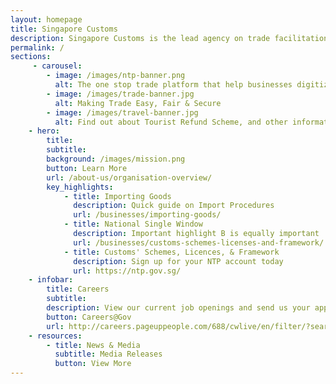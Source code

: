 ```yaml
---
layout: homepage
title: Singapore Customs
description: Singapore Customs is the lead agency on trade facilitation and revenue enforcement.
permalink: /
sections: 
     - carousel:
        - image: /images/ntp-banner.png
          alt: The one stop trade platform that help businesses digitize, connect & grow
        - image: /images/trade-banner.jpg
          alt: Making Trade Easy, Fair & Secure
        - image: /images/travel-banner.jpg
          alt: Find out about Tourist Refund Scheme, and other information on going through Customs
    - hero: 
        title: 
        subtitle:
        background: /images/mission.png
        button: Learn More
        url: /about-us/organisation-overview/
        key_highlights:
            - title: Importing Goods
              description: Quick guide on Import Procedures
              url: /businesses/importing-goods/
            - title: National Single Window
              description: Important highlight B is equally important
              url: /businesses/customs-schemes-licenses-and-framework/
            - title: Customs' Schemes, Licences, & Framework
              description: Sign up for your NTP account today
              url: https://ntp.gov.sg/
    - infobar:
        title: Careers
        subtitle: 
        description: View our current job openings and send us your application at 
        button: Careers@Gov
        url: http://careers.pageuppeople.com/688/cwlive/en/filter/?search-keyword=&category=&work-type=&brand=singapore+customs&job-sector---
    - resources:
        - title: News & Media
          subtitle: Media Releases
          button: View More
---
```

